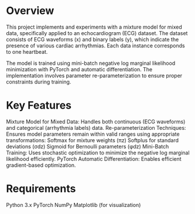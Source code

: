 # Overview
This project implements and experiments with a mixture model for mixed data, specifically applied to an echocardiogram (ECG) dataset. The dataset consists of ECG waveforms (x) and binary labels (y), which indicate the presence of various cardiac arrhythmias. Each data instance corresponds to one heartbeat.

The model is trained using mini-batch negative log marginal likelihood minimization with PyTorch and automatic differentiation. The implementation involves parameter re-parameterization to ensure proper constraints during training.

# Key Features
Mixture Model for Mixed Data: Handles both continuous (ECG waveforms) and categorical (arrhythmia labels) data.
Re-parameterization Techniques: Ensures model parameters remain within valid ranges using appropriate transformations:
Softmax for mixture weights (πz)
Softplus for standard deviations (σdz)
Sigmoid for Bernoulli parameters (φdz)
Mini-Batch Training: Uses stochastic optimization to minimize the negative log marginal likelihood efficiently.
PyTorch Automatic Differentiation: Enables efficient gradient-based optimization.

# Requirements
Python 3.x
PyTorch
NumPy
Matplotlib (for visualization)
